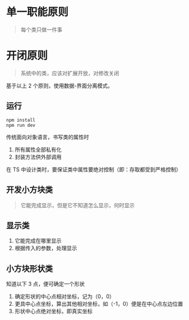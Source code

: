 # 单一职能原则

> 每个类只做一件事

# 开闭原则

> 系统中的类，应该对扩展开放，对修改关闭

基于以上 2 个原则，使用数据-界面分离模式。

## 运行

```
npm install
npm run dev
```

传统面向对象语言，书写类的属性时

1.  所有属性全部私有化
2.  封装方法供外部调用

在 TS 中设计类时，要保证类中属性要绝对控制（即：存取都受到严格控制）

## 开发小方块类

> 它能完成显示，但是它不知道怎么显示，何时显示

## 显示类

1. 它能完成在哪里显示
2. 根据传入的参数，处理显示

## 小方块形状类

知道以下 3 点，便可确定一个形状

1. 确定形状的中心点相对坐标，记为（0，0）
2. 更具中心点坐标，算出其他相对坐标，如（-1，0）便是在中心点左边位置
3. 形状中心点绝对坐标，即真实坐标
